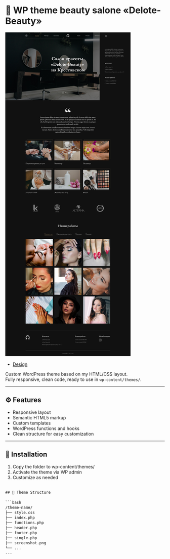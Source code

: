 # 🎨 WP theme beauty salone «Delote-Beauty»

![Delote-Beaut](screenshot.jpg)

- [Design](https://www.figma.com/design/4ksw6wjOAweungEbpR39VB/%D0%9C%D0%BD%D0%BE%D0%B3%D0%BE%D1%81%D1%82%D1%80%D0%B0%D0%BD%D0%B8%D1%87%D0%BD%D1%8B%D0%B9-%D1%81%D0%B0%D0%B9%D1%82---%D0%A1%D0%B0%D0%BB%D0%BE%D0%BD-%D0%BA%D1%80%D0%B0%D1%81%D0%BE%D1%82%D1%8B?node-id=0-1&t=Ol2NBZt7qh4o5Dex-1)

Custom WordPress theme based on my HTML/CSS layout.  
Fully responsive, clean code, ready to use in `wp-content/themes/`.

---

## ⚙️ Features

- Responsive layout
- Semantic HTML5 markup
- Custom templates
- WordPress functions and hooks
- Clean structure for easy customization

---

## 🧩 Installation

1. Copy the folder to wp-content/themes/
2. Activate the theme via WP admin
3. Customize as needed

````

## 📁 Theme Structure

```bash
/theme-name/
├── style.css
├── index.php
├── functions.php
├── header.php
├── footer.php
├── single.php
├── screenshot.png
└── ...
---

````
